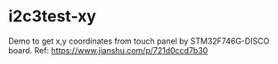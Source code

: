 # i2c3test-xy
Demo to get x,y coordinates from touch panel by STM32F746G-DISCO board.
Ref: https://www.jianshu.com/p/721d0ccd7b30
